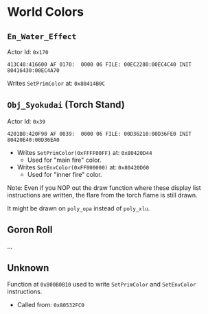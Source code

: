 World Colors
============

## `En_Water_Effect`

Actor Id: `0x170`

```
413C40:416600 AF 0170:  0000 06 FILE: 00EC2280:00EC4C40 INIT 80416430:00EC4A70
```

Writes `SetPrimColor` at: `0x80414B0C`

## `Obj_Syokudai` (Torch Stand)

Actor Id: `0x39`

```
4201B0:420F90 AF 0039:  0000 06 FILE: 00D36210:00D36FE0 INIT 80420E40:00D36EA0
```

- Writes `SetPrimColor(0xFFFF00FF)` at: `0x80420D44`
  - Used for "main fire" color.
- Writes `SetEnvColor(0xFF000000)` at: `0x80420D60`
  - Used for "inner fire" color.

Note: Even if you NOP out the draw function where these display list instructions are written, the
flare from the torch flame is still drawn.

It might be drawn on `poly_opa` instead of `poly_xlu`.

## Goron Roll

...

## Unknown

Function at `0x800B0B10` used to write `SetPrimColor` and `SetEnvColor` instructions.
- Called from: `0x80532FC0`
